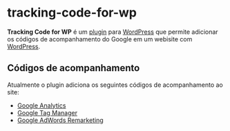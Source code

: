 # tracking-code-for-wp
<b>Tracking Code for WP</b> é um [plugin](https://developer.wordpress.org/plugins/intro/what-is-a-plugin/) para [WordPress](https://wordpress.org/) que permite adicionar os códigos de acompanhamento do Google em um webisite com [WordPress](https://wordpress.org/).

## Códigos de acompanhamento
Atualmente o plugin adiciona os seguintes códigos de acompanhamento ao site:
* [Google Analytics](https://www.google.com/analytics/)
* [Google Tag Manager](https://www.google.com/analytics/tag-manager/)
* [Google AdWords Remarketing](https://adwords.google.com/home/)
